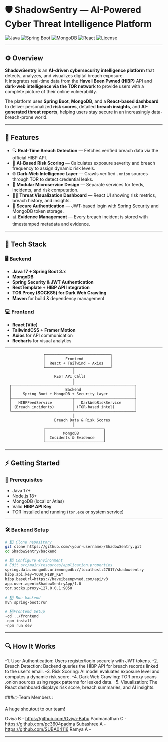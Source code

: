 # 🛡️ ShadowSentry — AI-Powered Cyber Threat Intelligence Platform  

![Java](https://img.shields.io/badge/Java-17-orange?style=flat-square)
![Spring Boot](https://img.shields.io/badge/SpringBoot-3.x-brightgreen?style=flat-square)
![MongoDB](https://img.shields.io/badge/MongoDB-NoSQL-green?style=flat-square)
![React](https://img.shields.io/badge/React-Frontend-blue?style=flat-square)
![License](https://img.shields.io/badge/License-MIT-lightgrey?style=flat-square)

---

## ⚙️ Overview  

**ShadowSentry** is an **AI-driven cybersecurity intelligence platform** that detects, analyzes, and visualizes digital breach exposure.  
It integrates real-time data from the **Have I Been Pwned (HIBP)** API and **dark-web intelligence via the TOR network** to provide users with a complete picture of their online vulnerability.  

The platform uses **Spring Boot**, **MongoDB**, and a **React-based dashboard** to deliver personalized **risk scores**, detailed **breach insights**, and **AI-generated threat reports**, helping users stay secure in an increasingly data-breach-prone world.

---

## 🚀 Features  

- 🔍 **Real-Time Breach Detection** — Fetches verified breach data via the official HIBP API.  
- 🧠 **AI-Based Risk Scoring** — Calculates exposure severity and breach frequency to assign dynamic risk levels.  
- 🌐 **Dark-Web Intelligence Layer** — Crawls verified `.onion` sources through TOR to detect credential leaks.  
- 🧩 **Modular Microservice Design** — Separate services for feeds, incidents, and risk computation.  
- 🕵️‍♂️ **Threat Visualization Dashboard** — React UI showing risk metrics, breach history, and insights.  
- 🔐 **Secure Authentication** — JWT-based login with Spring Security and MongoDB token storage.  
- 📊 **Evidence Management** — Every breach incident is stored with timestamped metadata and evidence.  

---

## 🧠 Tech Stack  

### 🖥️ Backend  
- **Java 17 + Spring Boot 3.x**  
- **MongoDB**  
- **Spring Security & JWT Authentication**  
- **RestTemplate + HIBP API Integration**  
- **TOR Proxy (SOCKS5) for Dark Web Crawling**  
- **Maven** for build & dependency management  

### 💻 Frontend  
- **React (Vite)**  
- **TailwindCSS + Framer Motion**  
- **Axios** for API communication  
- **Recharts** for visual analytics  

---

                     ┌─────────────────────────────┐
                     │         Frontend            │
                     │  React + Tailwind + Axios   │
                     └────────────┬────────────────┘
                                  │
                          REST API Calls
                                  │
      ┌───────────────────────────┴───────────────────────────┐
      │                        Backend                        │
      │     Spring Boot + MongoDB + Security Layer            │
      ├───────────────────────────┬───────────────────────────┤
      │   HIBPFeedService         │   DarkWebRiskService      │
      │ (Breach incidents)        │ (TOR-based intel)         │
      └───────────────────────────┴───────────────────────────┘
                                  │
                          Breach Data & Risk Scores
                                  │
                     ┌──────────────────────────┐
                     │        MongoDB           │
                     │  Incidents & Evidence    │
                     └──────────────────────────┘



---

## ⚡ Getting Started  

### 🔧 Prerequisites  
- Java 17+  
- Node.js 18+  
- MongoDB (local or Atlas)  
- Valid **HIBP API Key**  
- TOR installed and running (`tor.exe` or system service)  

---

### 🛠️ Backend Setup  

```bash
# 1️⃣ Clone repository
git clone https://github.com/<your-username>/ShadowSentry.git
cd ShadowSentry/backend

# 2️⃣ Configure environment
# Edit src/main/resources/application.properties
spring.data.mongodb.uri=mongodb://localhost:27017/shadowsentry
hibp.api.key=YOUR_HIBP_KEY
hibp.baseUrl=https://haveibeenpwned.com/api/v3
app.user.agent=ShadowSentryApp/1.0
tor.socks.proxy=127.0.0.1:9050

# 3️⃣ Run backend
mvn spring-boot:run

# 4️⃣Frontend Setup
-cd ../frontend
-npm install
-npm run dev

```
---

## 🔍 How It Works

-1. User Authentication: Users register/login securely with JWT tokens.
-2. Breach Detection: Backend queries the HIBP API for breach records linked to the user’s email.
-3. Risk Scoring: AI model evaluates exposure level and computes a dynamic risk score.
-4. Dark Web Crawling: TOR proxy scans .onion sources using regex patterns for leaked data.
-5. Visualization: The React dashboard displays risk score, breach summaries, and AI insights.


###👉Team Members :

A huge shoutout to our team!

Oviya B -  https://github.com/Oviya-Babu
Padmanathan C - https://github.com/pc3604padma
Subashree A - https://github.com/SUBA04116
Ramya A - 

---
